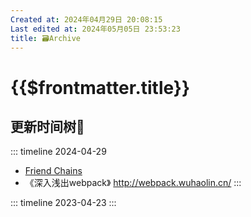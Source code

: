 ```yaml
---
Created at: 2024年04月29日 20:08:15
Last edited at: 2024年05月05日 23:53:23
title: 🗃️Archive
---
```

# {{$frontmatter.title}}

## 更新时间树🌴
::: timeline 2024-04-29
- [Friend Chains](docs/about_me/friendChains.md)
- 《深入浅出webpack》 http://webpack.wuhaolin.cn/
:::

::: timeline 2023-04-23
:::